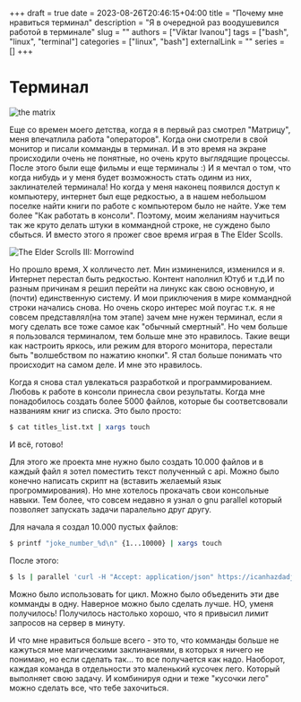 +++ 
draft = true
date = 2023-08-26T20:46:15+04:00
title = "Почему мне нравиться терминал"
description = "Я в очередной раз воодушевился работой в терминале"
slug = ""
authors = ["Viktar Ivanou"]
tags = ["bash", "linux", "terminal"]
categories = ["linux", "bash"]
externalLink = ""
series = []
+++

# Терминал

![the matrix](/the-matrix.webp)

Еще со времен моего детства, когда я в первый раз смотрел "Матрицу", меня впечатлила работа "операторов". Когда они смотрели в свой монитор и писали комманды в терминал. И в это время на экране происходили очень не понятные, но очень круто выглядящие процессы. После этого были еще фильмы и еще терминалы :) И я мечтал о том, что когда нибудь и у меня будет возможность стать одинм из них, заклинателей терминала! Но когда у меня наконец появился доступ к компьютеру, интернет был еще редкостью, а в нашем небольшом поселке найти книги по работе с компьютером было не найте. Уже тем более "Как работать в консоли". Поэтому, моим желаниям научиться так же круто делать штуки в коммандной строке, не суждено было сбыться. И вместо этого я прожег свое время играя в The Elder Scolls. 

![The Elder Scrolls III: Morrowind](/morrowind.jpg)

Но прошло время, Х колличесто лет. Мин изминенился, изменился и я. Интернет перестал быть редкостью. Контент наполнил Ютуб и т.д.И по разным причинам я решил перейти на линукс как свою основную, и (почти) единственную систему. И мои приключения в мире коммандной строки начались снова. Но очень скоро интерес мой поугас т.к. я не совсем представлял(на том этапе) зачем мне нужен терминал, если я могу сделать все тоже самое как "обычный смертный". Но чем больше я пользовался терминалом, тем больше мне это нравилось. Такие вещи как настроить яркось, или режим для второго монитора, перестали быть "волшебством по нажатию кнопки". Я стал больше понимать что происходит на самом деле. И мне это нравилось.

Когда я снова стал увлекаться разработкой и программированием. Любовь к работе в консоли принесла свои результаты. Когда мне понадобилось создать более 5000 файлов, которые бы соответсвовали названиям книг из списка. Это было просто:

```bash
$ cat titles_list.txt | xargs touch
```

И всё, готово!

Для этого же проекта мне нужно было создать 10.000 файлов и в каждый файл я зотел поместить текст полученный с api. Можно было конечно написать скрипт на (вставить желаемый язык прогроммирования). Но мне хотелось прокачать свои консольные навыки. Тем более, что совсем недавно я узнал о gnu parallel который позволяет запускать задачи паралельно друг другу. 

Для начала я создал 10.000 пустых файлов:

```bash
$ printf "joke_number_%d\n" {1...10000} | xargs touch
```

После этого:
```bash
$ ls | parallel 'curl -H "Accept: application/json" https://icanhazdadjoke.com/ -o {}'
```

Можно было использовать for цикл. Можно было объеденить эти две комманды в одну. Наверное можно было сделать лучше. НО, уменя получилось! Получилось настолько хорошо, что я привысил лимит запросов на сервер в минуту.

И что мне нравиться больше всего - это то, что комманды больше не кажуться мне магическими заклинаниями, в которых я ничего не понимаю, но если сделать так... то все получается как надо. Наоборот, каждая команда в отдельности это маленький кусочек лего. Который выполняет свою задачу. И комбинируя одни и теже "кусочки лего" можно сделать все, что тебе захочиться.
